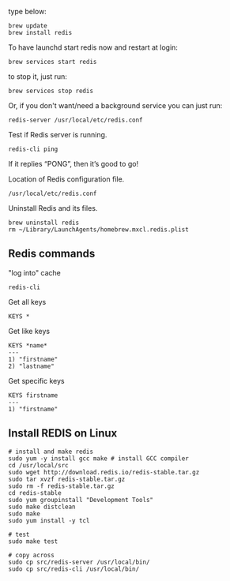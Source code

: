 type below:

```
brew update
brew install redis
```

To have launchd start redis now and restart at login:
```
brew services start redis
```

to stop it, just run:

```
brew services stop redis
```

Or, if you don't want/need a background service you can just run:

```
redis-server /usr/local/etc/redis.conf
```

Test if Redis server is running.

```
redis-cli ping
```
If it replies “PONG”, then it’s good to go!

Location of Redis configuration file.

```
/usr/local/etc/redis.conf
```

Uninstall Redis and its files.

```
brew uninstall redis
rm ~/Library/LaunchAgents/homebrew.mxcl.redis.plist
```

## Redis commands

"log into" cache
```
redis-cli
```

Get all keys
```
KEYS *
```

Get like keys
```
KEYS *name*
---
1) "firstname"
2) "lastname"
```

Get specific keys
```
KEYS firstname
---
1) "firstname"
```

## Install REDIS on Linux
```
# install and make redis
sudo yum -y install gcc make # install GCC compiler
cd /usr/local/src 
sudo wget http://download.redis.io/redis-stable.tar.gz
sudo tar xvzf redis-stable.tar.gz
sudo rm -f redis-stable.tar.gz
cd redis-stable
sudo yum groupinstall "Development Tools"
sudo make distclean
sudo make
sudo yum install -y tcl

# test
sudo make test

# copy across
sudo cp src/redis-server /usr/local/bin/
sudo cp src/redis-cli /usr/local/bin/

```

